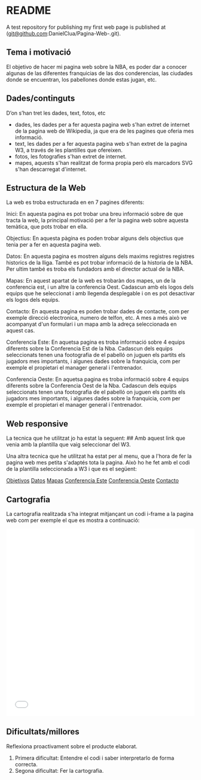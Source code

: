 
# README
A test repository for publishing my first web page is published at (git@github.com:DanielClua/Pagina-Web-.git).

## Tema i motivació
El objetivo de hacer mi pagina web sobre la NBA, es poder dar a conocer algunas de las diferentes franquicias de las dos conderencias, las ciudades donde se encuentran, los pabellones donde estas jugan, etc.

## Dades/continguts
D’on s’han tret les dades, text, fotos, etc
  - dades, les dades per a fer aquesta pagina web s'han extret de internet de la pagina web de Wikipedia, ja que era de les pagines que oferia mes informació.
  - text, les dades per a fer aquesta pagina web s'han extret de la pagina W3, a través de les plantilles que ofereixen.
  - fotos, les fotografies s'han extret de internet.
  - mapes, aquests s'han realitzat de forma propia però els marcadors SVG s'han descarregat d'internet.

## Estructura de la Web
La web es troba estructurada en en 7 pagines diferents:

Inici: En aquesta pagina es pot trobar una breu informació sobre de que tracta la web, la principal motivació per a fer la pagina web sobre aquesta temàtica, que pots trobar en ella.

Objectius: En aquesta pàgina es poden trobar alguns dels objectius que tenia per a fer en aquesta pagina web.

Datos: En aquesta pagina es mostren alguns dels maxims registres registres historics de la lliga. També es pot trobar informació de la historia de la NBA. Per ultim també es troba els fundadors amb el director actual de la NBA.

Mapas: En aquest apartat de la web es trobaràn dos mapes, un de la conferencia est, i un altre la conferencia Oest. Cadascun amb els logos dels equips que he  seleccionat i amb llegenda desplegable i on es pot desactivar els logos dels equips. 

Contacto: En aquesta pagina es poden trobar dades de contacte, com per exemple direcció electronica, numero de telfon, etc. A mes a més això ve acompanyat d'un formulari i un mapa amb la adreça seleccionada en aquest cas.

Conferencia Este: En aquetsa pagina es troba informació sobre 4 equips diferents sobre la Conferencia Est de la Nba. Cadascun dels equips seleccionats tenen una footografia de el pabelló on juguen els partits els jugadors mes importants, i algunes dades sobre la franquicia, com per exemple el propietari el manager general i l'entrenador.

Conferencia Oeste: En aquetsa pagina es troba informació sobre 4 equips diferents sobre la Conferencia Oest de la Nba. Cadascun dels equips seleccionats tenen una footografia de el pabelló on juguen els partits els jugadors mes importants, i algunes dades sobre la franquicia, com per exemple el propietari el manager general i l'entrenador.
## Web responsive
La tecnica que he utilitzat jo ha estat la seguent:
#<link rel="stylesheet" href="https://cdnjs.cloudflare.com/ajax/libs/font-awesome/4.7.0/css/font-awesome.min.css">#
Amb aquest link que venia amb la plantilla que vaig seleccionar del W3.

Una altra tecnica que he utilitzat ha estat per al menu, que a l'hora de fer la pagina web mes petita s'adaptés tota la pagina. Això ho he fet amb el codi de la plantilla seleccionada a W3 i que es el següent:

<!-- Navbar on small screens -->
  <div id="navDemo" class="w3-bar-block w3-theme-d2 w3-hide w3-hide-large w3-hide-medium">
    <a href="./objetivos.html" class="w3-bar-item w3-button">Objetivos</a>
    <a href="./datos.html" class="w3-bar-item w3-button">Datos</a>
    <a href="#pricing" class="w3-bar-item w3-button">Mapas</a>
    <a href="./Conferecia Este.html" class="w3-bar-item w3-button">Conferencia Este</a>
    <a href="./Conferecia Oeste.html" class="w3-bar-item w3-button">Conferencia Oeste</a>
    <a href="./contact.html" class="w3-bar-item w3-button">Contacto</a>
  </div>
</div>

## Cartografia
La cartografia realitzada s'ha integrat mitjançant un codi i-frame a la pagina web com per exemple el que es mostra a continuació:

 <!-- Image of location/map -->
  <div>
    <iframe width="100%" height="500px" frameborder="0" scrolling="no" marginheight="0" 				marginwidth="0" src="./maps/segon_mapa/index.html" >
    </iframe>
</div>


## Dificultats/millores
Reflexiona proactivament sobre el producte elaborat.
   1. Primera dificultat: Entendre el codi i saber interpretarlo de forma correcta.
   2. Segona dificultat: Fer la cartografia.




